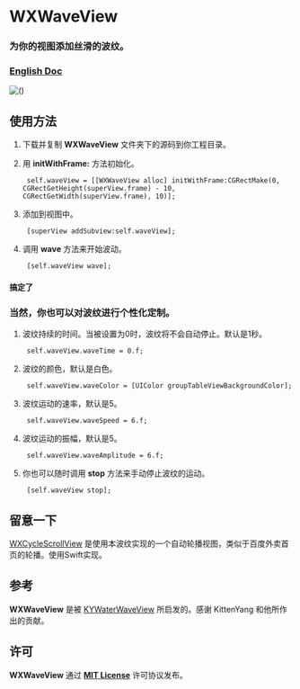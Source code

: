 # WXWaveView

### 为你的视图添加丝滑的波纹。
### [English Doc](https://github.com/WelkinXie/WXWaveView/blob/master/README.md)

![()](http://7xneqd.com1.z0.glb.clouddn.com/wave.gif)

## 使用方法
1. 下载并复制 **WXWaveView** 文件夹下的源码到你工程目录。
2. 用 **initWithFrame:** 方法初始化。

		self.waveView = [[WXWaveView alloc] initWithFrame:CGRectMake(0, CGRectGetHeight(superView.frame) - 10, CGRectGetWidth(superView.frame), 10)];
		
3. 添加到视图中。

	    [superView addSubview:self.waveView];

4. 调用 **wave** 方法来开始波动。

		[self.waveView wave];

#### 搞定了

### 当然，你也可以对波纹进行个性化定制。
1. 波纹持续的时间。当被设置为0时，波纹将不会自动停止。默认是1秒。

	    self.waveView.waveTime = 0.f;  
	    
2. 波纹的颜色，默认是白色。
	    
	    self.waveView.waveColor = [UIColor groupTableViewBackgroundColor];
	   	
3. 波纹运动的速率，默认是5。

	    self.waveView.waveSpeed = 6.f;
	    
4. 波纹运动的振幅，默认是5。

	    self.waveView.waveAmplitude = 6.f;
	    
5. 你也可以随时调用 **stop** 方法来手动停止波纹的运动。

		[self.waveView stop];
	    
## 留意一下
[WXCycleScrollView](https://github.com/WelkinXie/WXCycleScrollView) 是使用本波纹实现的一个自动轮播视图，类似于百度外卖首页的轮播。使用Swift实现。

## 参考
**WXWaveView** 是被 [KYWaterWaveView](https://github.com/KittenYang/KYWaterWaveView) 所启发的。感谢 KittenYang 和他所作出的贡献。

## 许可
**WXWaveView** 通过 [**MIT License**](https://github.com/WelkinXie/WXWaveView/blob/master/LICENSE) 许可协议发布。